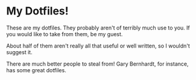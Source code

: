 # My Dotfiles!

These are my dotfiles. They probably aren't of terribly much use to you.
If you would like to take from them, be my guest.

About half of them aren't really all that useful or well written, so I wouldn't suggest it.

There are much better people to steal from! Gary Bernhardt, for instance, has some great dotfiles.


